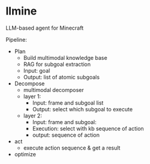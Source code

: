 # llmine
LLM-based agent for Minecraft

Pipeline:
- Plan
    - Build multimodal knowledge base
    - RAG for subgoal extraction
    - Input: goal
    - Output: list of atomic subgoals
- Decompose
    - multimodal decomposer 
    - layer 1:
        - Input: frame and subgoal list
        - Output: select which subgoal to execute
    - layer 2:
        - Input: frame and subgoal:
        - Execution: select with kb sequence of action
        - output: sequence of action
- act
    - execute action sequence & get a result 
- optimize